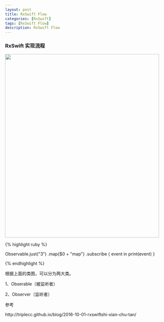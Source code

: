 ```yaml
---
layout: post
title: RxSwift Flow
categories: [RxSwift]
tags: [RxSwift Flow]
description: RxSwift Flow
---
```


<h3>RxSwift 实现流程</h3>

<img src="{{ site.BASE_PATH }}/assets/post/rxswiftflow.png" height="600" width="100%" class="img-rounded author-image" />

{% highlight ruby %}

Observable.just("3")
            .map{$0 + "map"}
            .subscribe { event in
                print(event)
        }

{% endhighlight %}

<p>根据上面的类图，可以分为两大类。</p>
<p>1、Obserable（被监听者）</p>
<p>2、Observer（监听者）</p>















<p>参考</p>
<p>http://triplecc.github.io/blog/2016-10-01-rxswiftshi-xian-chu-tan/ </p>